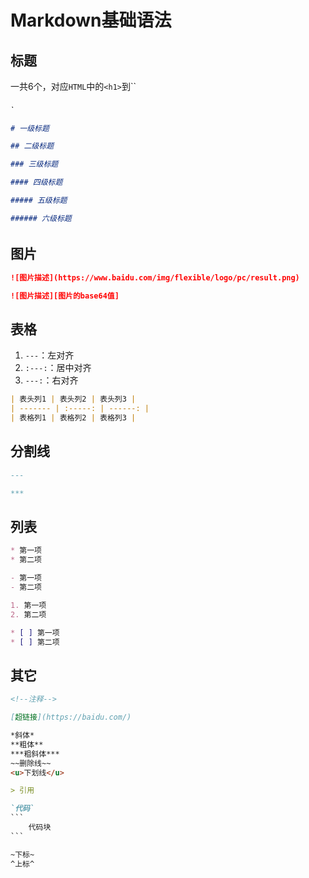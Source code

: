 # Markdown基础语法

## 标题

一共6个，对应`HTML`中的`<h1>`到``<h6>`

```markdown
# 一级标题

## 二级标题

### 三级标题

#### 四级标题

##### 五级标题

###### 六级标题
```

## 图片

```markdown
![图片描述](https://www.baidu.com/img/flexible/logo/pc/result.png)

![图片描述][图片的base64值]
```

## 表格

1. `---`：左对齐
2. `:---:`：居中对齐
3. `---:`：右对齐

```markdown
| 表头列1 | 表头列2 | 表头列3 |
| ------- | :-----: | ------: |
| 表格列1 | 表格列2 | 表格列3 |
```

## 分割线

```markdown
---

***
```

## 列表

```markdown
* 第一项
* 第二项

- 第一项
- 第二项

1. 第一项
2. 第二项

* [ ] 第一项
* [ ] 第二项
```

## 其它

```markdown
<!--注释-->

[超链接](https://baidu.com/)

*斜体*
**粗体**
***粗斜体***
~~删除线~~
<u>下划线</u>

> 引用

`代码`
​```
	代码块
​```

~下标~
^上标^
```